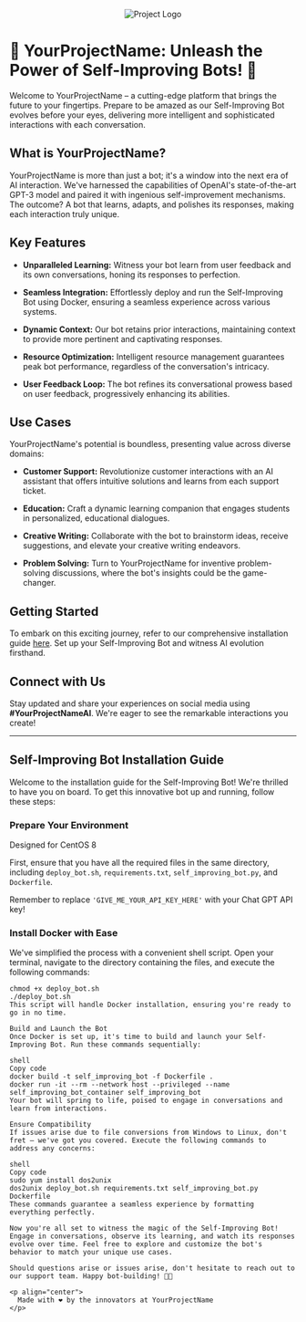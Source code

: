 <p align="center">
  <img src="project_logo.png" alt="Project Logo">
</p>

# 🌟 YourProjectName: Unleash the Power of Self-Improving Bots! 🚀

Welcome to YourProjectName – a cutting-edge platform that brings the future to your fingertips. Prepare to be amazed as our Self-Improving Bot evolves before your eyes, delivering more intelligent and sophisticated interactions with each conversation.

## What is YourProjectName?

YourProjectName is more than just a bot; it's a window into the next era of AI interaction. We've harnessed the capabilities of OpenAI's state-of-the-art GPT-3 model and paired it with ingenious self-improvement mechanisms. The outcome? A bot that learns, adapts, and polishes its responses, making each interaction truly unique.

## Key Features

- **Unparalleled Learning:** Witness your bot learn from user feedback and its own conversations, honing its responses to perfection.
  
- **Seamless Integration:** Effortlessly deploy and run the Self-Improving Bot using Docker, ensuring a seamless experience across various systems.

- **Dynamic Context:** Our bot retains prior interactions, maintaining context to provide more pertinent and captivating responses.

- **Resource Optimization:** Intelligent resource management guarantees peak bot performance, regardless of the conversation's intricacy.

- **User Feedback Loop:** The bot refines its conversational prowess based on user feedback, progressively enhancing its abilities.

## Use Cases

YourProjectName's potential is boundless, presenting value across diverse domains:

- **Customer Support:** Revolutionize customer interactions with an AI assistant that offers intuitive solutions and learns from each support ticket.

- **Education:** Craft a dynamic learning companion that engages students in personalized, educational dialogues.

- **Creative Writing:** Collaborate with the bot to brainstorm ideas, receive suggestions, and elevate your creative writing endeavors.

- **Problem Solving:** Turn to YourProjectName for inventive problem-solving discussions, where the bot's insights could be the game-changer.

## Getting Started

To embark on this exciting journey, refer to our comprehensive installation guide [here](installation_guide.md). Set up your Self-Improving Bot and witness AI evolution firsthand.

## Connect with Us

Stay updated and share your experiences on social media using **#YourProjectNameAI**. We're eager to see the remarkable interactions you create!

---

## Self-Improving Bot Installation Guide

Welcome to the installation guide for the Self-Improving Bot! We're thrilled to have you on board. To get this innovative bot up and running, follow these steps:

### Prepare Your Environment

Designed for CentOS 8

First, ensure that you have all the required files in the same directory, including `deploy_bot.sh`, `requirements.txt`, `self_improving_bot.py`, and `Dockerfile`.

Remember to replace `'GIVE_ME_YOUR_API_KEY_HERE'` with your Chat GPT API key!

### Install Docker with Ease

We've simplified the process with a convenient shell script. Open your terminal, navigate to the directory containing the files, and execute the following commands:

```shell
chmod +x deploy_bot.sh
./deploy_bot.sh
This script will handle Docker installation, ensuring you're ready to go in no time.

Build and Launch the Bot
Once Docker is set up, it's time to build and launch your Self-Improving Bot. Run these commands sequentially:

shell
Copy code
docker build -t self_improving_bot -f Dockerfile .
docker run -it --rm --network host --privileged --name self_improving_bot_container self_improving_bot
Your bot will spring to life, poised to engage in conversations and learn from interactions.

Ensure Compatibility
If issues arise due to file conversions from Windows to Linux, don't fret – we've got you covered. Execute the following commands to address any concerns:

shell
Copy code
sudo yum install dos2unix
dos2unix deploy_bot.sh requirements.txt self_improving_bot.py Dockerfile
These commands guarantee a seamless experience by formatting everything perfectly.

Now you're all set to witness the magic of the Self-Improving Bot! Engage in conversations, observe its learning, and watch its responses evolve over time. Feel free to explore and customize the bot's behavior to match your unique use cases.

Should questions arise or issues arise, don't hesitate to reach out to our support team. Happy bot-building! 🤖🌟

<p align="center">
  Made with ❤️ by the innovators at YourProjectName
</p>
